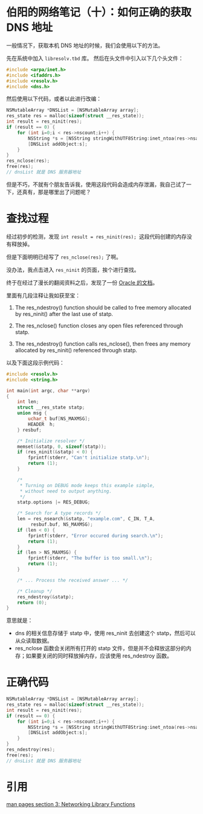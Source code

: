 # 伯阳的网络笔记（十）：如何正确的获取 DNS 地址

一般情况下，获取本机 DNS 地址的时候，我们会使用以下的方法。

先在系统中加入 `libresolv.tbd` 库。
然后在头文件中引入以下几个头文件：
```C++
#include <arpa/inet.h>
#include <ifaddrs.h>
#include <resolv.h>
#include <dns.h>
```

然后使用以下代码，或者以此进行改编：
```C++
NSMutableArray *DNSList = [NSMutableArray array];
res_state res = malloc(sizeof(struct __res_state));
int result = res_ninit(res);
if (result == 0) {
    for (int i=0;i < res->nscount;i++) {
        NSString *s = [NSString stringWithUTF8String:inet_ntoa(res->nsaddr_list[i].sin_addr)];
        [DNSList addObject:s];
    }
}
res_nclose(res);
free(res);
// dnsList 就是 DNS 服务器地址
```

但是不巧，不就有个朋友告诉我，使用这段代码会造成内存泄漏，我自己试了一下，还真有，那是哪里出了问题呢？

# 查找过程

经过初步的检测，发现 `int result = res_ninit(res); `这段代码创建的内存没有释放掉。

但是下面明明已经写了 `res_nclose(res);` 了啊。

没办法，我点击进入 `res_ninit` 的页面，挨个进行查找。

终于在经过了漫长的翻阅资料之后，发现了一份 [Oracle 的文档](https://docs.oracle.com/cd/E36784_01/html/E36875/res-ndestroy-3resolv.html)。

里面有几段注释让我如获至宝：

1. The res_ndestroy() function should be called to free memory allocated by res_ninit() after the last use of statp.

2. The res_nclose() function closes any open files referenced through statp.

3. The res_ndestroy() function calls res_nclose(), then frees any memory allocated by res_ninit() referenced through statp.

以及下面这段示例代码：

```C++
#include <resolv.h>
#include <string.h>

int main(int argc, char **argv)
{
    int len;
    struct __res_state statp;
    union msg {
        uchar_t buf[NS_MAXMSG];
        HEADER  h;
    } resbuf;

    /* Initialize resolver */
    memset(&statp, 0, sizeof(statp));
    if (res_ninit(&statp) < 0) {
        fprintf(stderr, "Can't initialize statp.\n");
        return (1);
    }

    /*
     * Turning on DEBUG mode keeps this example simple,
     * without need to output anything.
     */
    statp.options |= RES_DEBUG;

    /* Search for A type records */
    len = res_nsearch(&statp, "example.com", C_IN, T_A,
         resbuf.buf, NS_MAXMSG);
    if (len < 0) {
        fprintf(stderr, "Error occured during search.\n");
        return (1);
    }
    if (len > NS_MAXMSG) {
        fprintf(stderr, "The buffer is too small.\n");
        return (1);
    }

    /* ... Process the received answer ... */

    /* Cleanup */
    res_ndestroy(&statp);
    return (0);
}
```

意思就是：
* dns 的相关信息存储于 statp 中，使用 res_ninit 去创建这个 statp，然后可以从众读取数据。
* res_nclose 函数会关闭所有打开的 statp 文件，但是并不会释放这部分的内存；如果要关闭的同时释放掉内存，应该使用 res_ndestroy 函数。

# 正确代码

```C++
NSMutableArray *DNSList = [NSMutableArray array];
res_state res = malloc(sizeof(struct __res_state));
int result = res_ninit(res);
if (result == 0) {
    for (int i=0;i < res->nscount;i++) {
        NSString *s = [NSString stringWithUTF8String:inet_ntoa(res->nsaddr_list[i].sin_addr)];
        [DNSList addObject:s];
    }
}
res_ndestroy(res);
free(res);
// dnsList 就是 DNS 服务器地址
```

# 引用

[man pages section 3: Networking Library Functions](https://docs.oracle.com/cd/E36784_01/html/E36875/res-nclose-3resolv.html#scrolltoc)